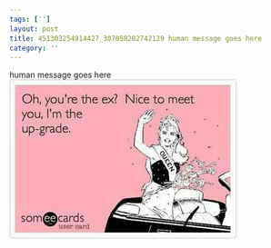 ```yaml
---
tags: ['']
layout: post
title: 451303254914427_307058282742129 human message goes here
category: ''
---
```

human message goes here
![451303254914427_307058282742129](/uploads/2012-11-2-451303254914427_307058282742129-human-message-goes-here.jpg)
